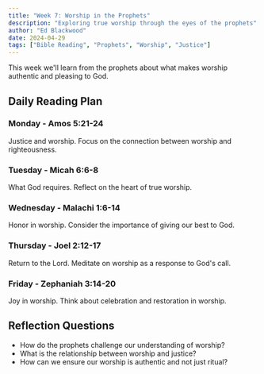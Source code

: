 ```yaml
---
title: "Week 7: Worship in the Prophets"
description: "Exploring true worship through the eyes of the prophets"
author: "Ed Blackwood"
date: 2024-04-29
tags: ["Bible Reading", "Prophets", "Worship", "Justice"]
---
```


This week we'll learn from the prophets about what makes worship authentic and pleasing to God.

## Daily Reading Plan

### Monday - Amos 5:21-24

Justice and worship. Focus on the connection between worship and righteousness.

### Tuesday - Micah 6:6-8

What God requires. Reflect on the heart of true worship.

### Wednesday - Malachi 1:6-14

Honor in worship. Consider the importance of giving our best to God.

### Thursday - Joel 2:12-17

Return to the Lord. Meditate on worship as a response to God's call.

### Friday - Zephaniah 3:14-20

Joy in worship. Think about celebration and restoration in worship.

## Reflection Questions

- How do the prophets challenge our understanding of worship?
- What is the relationship between worship and justice?
- How can we ensure our worship is authentic and not just ritual?
